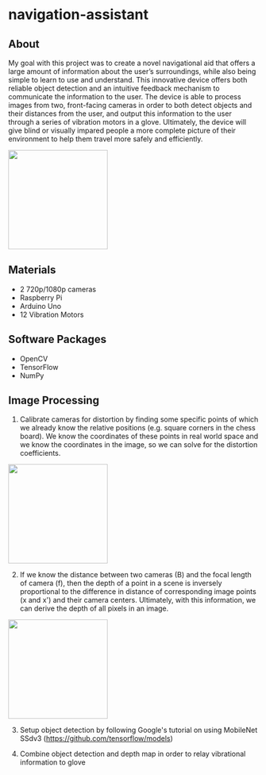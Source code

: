 # navigation-assistant

## About
My goal with this project was to create a novel navigational aid that offers a large amount of information about the user’s surroundings, while also being simple to learn to use and understand. This innovative device  offers both reliable object detection and an intuitive feedback mechanism to communicate the information to the user. The device is able to process images from two, front-facing cameras in order to both detect objects and their distances from the user, and output this information to the user through a series of vibration motors in a glove. Ultimately, the device will give blind or visually impared people a more complete picture of their environment to help them travel more safely and efficiently.

<img src="https://user-images.githubusercontent.com/36171993/97319353-cb206600-183a-11eb-9702-6f4088a397d3.png" width="200">

## Materials
* 2 720p/1080p cameras
* Raspberry Pi
* Arduino Uno
* 12 Vibration Motors

## Software Packages
* OpenCV
* TensorFlow
* NumPy

## Image Processing

1. Calibrate cameras for distortion by finding some specific points of which we already know the relative positions (e.g. square corners in the chess board). We know the coordinates of these points in real world space and we know the coordinates in the image, so we can solve for the distortion coefficients.

<img src="https://user-images.githubusercontent.com/36171993/97322186-89dd8580-183d-11eb-9061-e2cba4994523.png" width="200">

2. If we know the distance between two cameras (B) and the focal length of camera (f), then the depth of a point in a scene is inversely proportional to the difference in distance of corresponding image points (x and x') and their camera centers. Ultimately, with this information, we can derive the depth of all pixels in an image.
<img src="https://user-images.githubusercontent.com/36171993/97323574-f1e09b80-183e-11eb-931d-3e41d439edeb.png" width="200">

3. Setup object detection by following Google's tutorial on using MobileNet SSdv3 (https://github.com/tensorflow/models)

4. Combine object detection and depth map in order to relay vibrational information to glove




